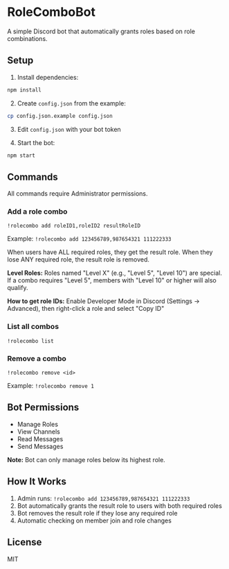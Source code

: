 # RoleComboBot

A simple Discord bot that automatically grants roles based on role combinations.

## Setup

1. Install dependencies:
```bash
npm install
```

2. Create `config.json` from the example:
```bash
cp config.json.example config.json
```

3. Edit `config.json` with your bot token

4. Start the bot:
```bash
npm start
```

## Commands

All commands require Administrator permissions.

### Add a role combo
```
!rolecombo add roleID1,roleID2 resultRoleID
```
Example: `!rolecombo add 123456789,987654321 111222333`

When users have ALL required roles, they get the result role.
When they lose ANY required role, the result role is removed.

**Level Roles:** Roles named "Level X" (e.g., "Level 5", "Level 10") are special. If a combo requires "Level 5", members with "Level 10" or higher will also qualify.

**How to get role IDs:** Enable Developer Mode in Discord (Settings → Advanced), then right-click a role and select "Copy ID"

### List all combos
```
!rolecombo list
```

### Remove a combo
```
!rolecombo remove <id>
```
Example: `!rolecombo remove 1`

## Bot Permissions

- Manage Roles
- View Channels
- Read Messages
- Send Messages

**Note:** Bot can only manage roles below its highest role.

## How It Works

1. Admin runs: `!rolecombo add 123456789,987654321 111222333`
2. Bot automatically grants the result role to users with both required roles
3. Bot removes the result role if they lose any required role
4. Automatic checking on member join and role changes

## License

MIT
